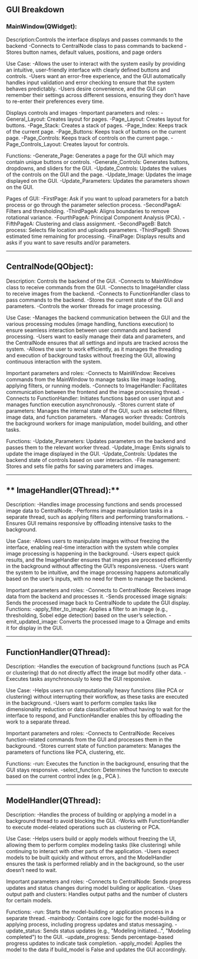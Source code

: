 ## GUI Breakdown
### **MainWindow(QWidget):**
Description:Controls the interface displays and passes commands to the backend
-Connects to CentralNode class to pass commands to backend
-Stores button names, default values, positions, and page orders

Use Case:
-Allows the user to interact with the system easily by providing an intuitive, user-friendly interface with clearly defined buttons and controls.
-Users want an error-free experience, and the GUI automatically handles input validation and error checking to ensure that the system behaves predictably.
-Users desire convenience, and the GUI can remember their settings across different sessions, ensuring they don’t have to re-enter their preferences every time.

Displays controls and images
-Important parameters and roles:
-General_Layout: Creates layout for pages.
-Page_Layout: Creates layout for buttons.
-Page_Stack: Creates a stack of pages.
-Page_Index: Keeps track of the current page.
-Page_Buttons: Keeps track of buttons on the current page.
-Page_Controls: Keeps track of controls on the current page.
-Page_Controls_Layout: Creates layout for controls.

Functions:
-Generate_Page: Generates a page for the GUI which may contain unique buttons or controls.
-Generate_Controls: Generates buttons, dropdowns, and sliders for the GUI.
-Update_Controls: Updates the values of the controls on the GUI and the page.
-Update_Image: Updates the image displayed on the GUI.
-Update_Parameters: Updates the parameters shown on the GUI.

Pages of GUI:
-FirstPage: Ask if you want to upload parameters for a batch process or go through the parameter selection process.
-SecondPageA: Filters and thresholding.
-ThirdPageA: Aligns boundaries to remove rotational variance.
-FourthPageA: Principal Component Analysis (PCA).
-FifthPageA: Clustering and class assignment.
-SecondPageB: Batch process: Selects file location and uploads parameters.
-ThirdPageB: Shows estimated time remaining for processing.
-FinalPage: Displays results and asks if you want to save results and/or parameters.
_________________________________________________________________
## **CentralNode(QObject):**
Description: Controls the backend of the GUI.
-Connects to MainWindow class to receive commands from the GUI.
-Connects to ImageHandler class to receive images from the backend.
-Connects to FunctionHandler class to pass commands to the backend.
-Stores the current state of the GUI and parameters.
-Controls the worker threads for image processing.

Use Case:
-Manages the backend communication between the GUI and the various processing modules (image handling, functions execution) to ensure seamless interaction between user commands and backend processing.
-Users want to easily manage their data and parameters, and the CentralNode ensures that all settings and inputs are tracked across the system.
-Allows the user to work efficiently, as it manages the threading and execution of background tasks without freezing the GUI, allowing continuous interaction with the system.

Important parameters and roles:
-Connects to MainWindow: Receives commands from the MainWindow to manage tasks like image loading, applying filters, or running models.
-Connects to ImageHandler: Facilitates communication between the frontend and the image processing thread.
-Connects to FunctionHandler: Initiates functions based on user input and manages function execution asynchronously.
-Stores current state of parameters: Manages the internal state of the GUI, such as selected filters, image data, and function parameters.
-Manages worker threads: Controls the background workers for image manipulation, model building, and other tasks.

Functions:
-Update_Parameters: Updates parameters on the backend and passes them to the relevant worker thread.
-Update_Image: Emits signals to update the image displayed in the GUI.
-Update_Controls: Updates the backend state of controls based on user interaction.
-File management: Stores and sets file paths for saving parameters and images.
_______________________________________________________
## ** ImageHandler(QThread):** 
Description:
-Handles image processing functions and sends processed image data to CentralNode.
-Performs image manipulation tasks in a separate thread, such as applying filters and performing transformations.
-Ensures GUI remains responsive by offloading intensive tasks to the background.

Use Case:
-Allows users to manipulate images without freezing the interface, enabling real-time interaction with the system while complex image processing is happening in the background.
-Users expect quick results, and the ImageHandler ensures that images are processed efficiently in the background without affecting the GUI’s responsiveness.
-Users want the system to be intuitive, and the image processing happens automatically based on the user’s inputs, with no need for them to manage the backend.

Important parameters and roles:
-Connects to CentralNode: Receives image data from the backend and processes it.
-Sends processed image signals: Sends the processed image back to CentralNode to update the GUI display.
Functions:
-apply_filter_to_image: Applies a filter to an image (e.g., thresholding, Sobel edge detection) based on the user’s selection.
-emit_updated_image: Converts the processed image to a QImage and emits it for display in the GUI.
____________________________________________________________
## **FunctionHandler(QThread):**
Description: 
-Handles the execution of background functions (such as PCA or clustering) that do not directly affect the image but modify other data.
-Executes tasks asynchronously to keep the GUI responsive.

Use Case:
-Helps users run computationally heavy functions (like PCA or clustering) without interrupting their workflow, as these tasks are executed in the background.
-Users want to perform complex tasks like dimensionality reduction or data classification without having to wait for the interface to respond, and FunctionHandler enables this by offloading the work to a separate thread.

Important parameters and roles:
-Connects to CentralNode: Receives function-related commands from the GUI and processes them in the background.
-Stores current state of function parameters: Manages the parameters of functions like PCA, clustering, etc.

Functions:
-run: Executes the function in the background, ensuring that the GUI stays responsive.
-select_function: Determines the function to execute based on the current control index (e.g., PCA ).
__________________________________________________________________________
## **ModelHandler(QThread):**
Description: 
-Handles the process of building or applying a model in a background thread to avoid blocking the GUI.
-Works with FunctionHandler to execute model-related operations such as clustering or PCA.

Use Case:
-Helps users build or apply models without freezing the UI, allowing them to perform complex modeling tasks (like clustering) while continuing to interact with other parts of the application.
-Users expect models to be built quickly and without errors, and the ModelHandler ensures the task is performed reliably and in the background, so the user doesn’t need to wait.

Important parameters and roles:
-Connects to CentralNode: Sends progress updates and status changes during model building or application.
-Uses output path and clusters: Handles output paths and the number of clusters for certain models.

Functions:
-run: Starts the model-building or application process in a separate thread.
-mainbody: Contains core logic for the model-building or applying process, including progress updates and status messaging.
-update_status: Sends status updates (e.g., "Modeling initiated…", "Modeling completed") to the GUI.
-update_progress: Sends percentage-based progress updates to indicate task completion.
-apply_model: Applies the model to the data if build_model is False and updates the GUI accordingly.

  
